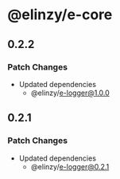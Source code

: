 # @elinzy/e-core

## 0.2.2

### Patch Changes

- Updated dependencies
  - @elinzy/e-logger@1.0.0

## 0.2.1

### Patch Changes

- Updated dependencies
  - @elinzy/e-logger@0.2.1
